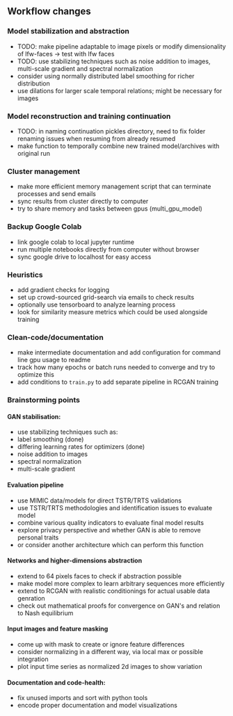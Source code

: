 ## Workflow changes

### Model stabilization and abstraction
* TODO: make pipeline adaptable to image pixels or modify dimensionality of lfw-faces -> test with lfw faces
* TODO: use stabilizing techniques such as noise addition to images, multi-scale gradient and spectral normalization
* consider using normally distributed label smoothing for richer distribution
* use dilations for larger scale temporal relations; might be necessary for images

### Model reconstruction and training continuation
* TODO: in naming continuation pickles directory, need to fix folder renaming issues when resuming from already resumed
* make function to temporally combine new trained model/archives with original run

### Cluster management
* make more efficient memory management script that can terminate processes and send emails
* sync results from cluster directly to computer
* try to share memory and tasks between gpus (multi\_gpu\_model)

### Backup Google Colab
* link google colab to local jupyter runtime
* run multiple notebooks directly from computer without browser
* sync google drive to localhost for easy access

### Heuristics
* add gradient checks for logging
* set up crowd-sourced grid-search via emails to check results
* optionally use tensorboard to analyze learning process
* look for similarity measure metrics which could be used alongside training

### Clean-code/documentation
* make intermediate documentation and add configuration for command line gpu usage to readme 
* track how many epochs or batch runs needed to converge and try to optimize this
* add conditions to `train.py` to add separate pipeline in RCGAN training

### Brainstorming points

#### GAN stabilisation:
* use stabilizing techniques such as: 
* label smoothing (done)
* differing learning rates for optimizers (done)
* noise addition to images
* spectral normalization
* multi-scale gradient

#### Evaluation pipeline
* use MIMIC data/models for direct TSTR/TRTS validations
* use TSTR/TRTS methodologies and identification issues to evaluate model
* combine various quality indicators to evaluate final model results
* explore privacy perspective and whether GAN is able to remove personal traits
* or consider another architecture which can perform this function


#### Networks and higher-dimensions abstraction
* extend to 64 pixels faces to check if abstraction possible
* make model more complex to learn arbitrary sequences more efficiently
* extend to RCGAN with realistic conditionings for actual usable data genration
* check out mathematical proofs for convergence on GAN's and relation to Nash equilibrium

#### Input images and feature masking
* come up with mask to create or ignore feature differences
* consider normalizing in a different way, via local max or possible integration
* plot input time series as normalized 2d images to show variation

#### Documentation and code-health:
* fix unused imports and sort with python tools
* encode proper documentation and model visualizations
